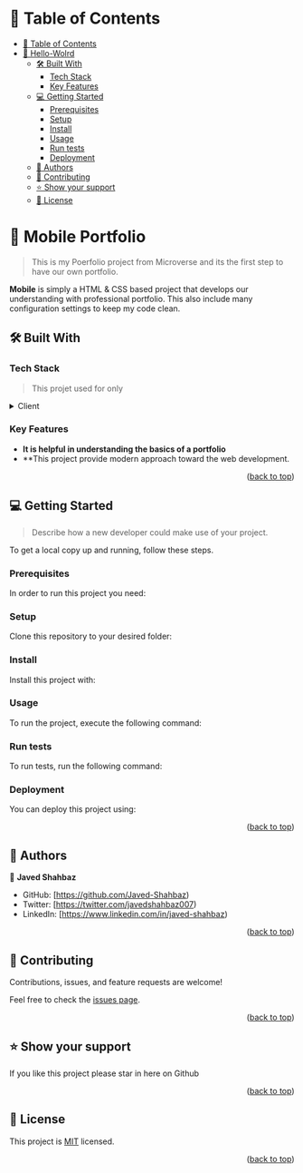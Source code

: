 <a name="readme-top"></a>

# 📗 Table of Contents

- [📗 Table of Contents](#-table-of-contents)
- [📖 Hello-Wolrd ](#-MOBILE-PORTFOLIO-)
  - [🛠 Built With ](#-built-with-)
    - [Tech Stack ](#tech-stack-)
    - [Key Features ](#key-features-)
  - [💻 Getting Started ](#-getting-started-)
    - [Prerequisites](#prerequisites)
    - [Setup](#setup)
    - [Install](#install)
    - [Usage](#usage)
    - [Run tests](#run-tests)
    - [Deployment](#deployment)
  - [👥 Authors ](#-authors-)
  - [🤝 Contributing ](#-contributing-)
  - [⭐️ Show your support ](#️-show-your-support-)
  - [📝 License ](#-license-)

<!-- PROJECT DESCRIPTION -->

# 📖 Mobile Portfolio <a name="about-project"></a>

> This is my Poerfolio project from Microverse and its the first step to have our own portfolio.

**Mobile** is simply a HTML & CSS based project that develops our understanding with professional portfolio. This also include many configuration
settings to keep my code clean.

## 🛠 Built With <a name="built-with"></a>

### Tech Stack <a name="tech-stack"></a>

> This projet used for only

<details>
  <summary>Client</summary>
  <ul>
    <li><a href="https://developer.mozilla.org/es/docs/Web/HTML">HTML</a></li>
  </ul>
  <ul>
    <li><a href="https://developer.mozilla.org/es/docs/Web/CSS">CSS</a></li>
  </ul>
</details>
<!-- Features -->

### Key Features <a name="key-features"></a>

-   **It is helpful in understanding the basics of a portfolio**
-   **This project provide modern approach toward the web development.

<p align="right">(<a href="#readme-top">back to top</a>)</p>

<!-- GETTING STARTED -->

## 💻 Getting Started <a name="getting-started"></a>

> Describe how a new developer could make use of your project.

To get a local copy up and running, follow these steps.

### Prerequisites

In order to run this project you need:

<!-- Example command: ```sh 
 gem install rails
```
 -->

### Setup

Clone this repository to your desired folder:

<!--
Example commands:

```sh
  cd portfolio-folder
  git clone git@github.com:myaccount/my-project.git
```
--->

### Install

Install this project with:

<!--
Example command:

```sh
  cd Hello-project
  gem install
```
--->

### Usage

To run the project, execute the following command:

<!--
Example command:

```sh
  rails server
```
--->

### Run tests

To run tests, run the following command:

<!--
Example command:

```sh
  bin/rails test test/models/article_test.rb
```
--->

### Deployment

You can deploy this project using:

<!--
Example:

```sh

```
 -->

<p align="right">(<a href="#readme-top">back to top</a>)</p>

<!-- AUTHORS -->

## 👥 Authors <a name="authors"></a>

👤 **Javed Shahbaz**

-   GitHub: [https://github.com/Javed-Shahbaz)
-   Twitter: [https://twitter.com/javedshahbaz007)
-   LinkedIn: [https://www.linkedin.com/in/javed-shahbaz)

<p align="right">(<a href="#readme-top">back to top</a>)</p>

<!-- CONTRIBUTING -->

## 🤝 Contributing <a name="contributing"></a>

Contributions, issues, and feature requests are welcome!

Feel free to check the [issues page](../../issues/).

<p align="right">(<a href="#readme-top">back to top</a>)</p>

<!-- SUPPORT -->

## ⭐️ Show your support <a name="support"></a>

If you like this project please star in here on Github

<p align="right">(<a href="#readme-top">back to top</a>)</p>

<!-- LICENSE -->

## 📝 License <a name="license"></a>

This project is [MIT](./LICENSE) licensed.

<p align="right">(<a href="#readme-top">back to top</a>)</p>
